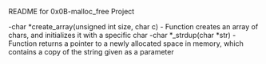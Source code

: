 README for 0x0B-malloc_free Project

-char *create_array(unsigned int size, char c) - Function creates an array of chars, and initializes it with a specific char
-char *_strdup(char *str) - Function returns a pointer to a newly allocated space in memory, which contains a copy of the string given as a parameter
